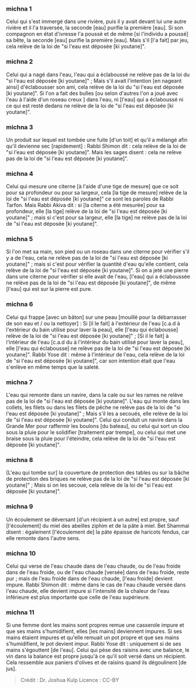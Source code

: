 
### michna 1
Celui qui s'est immergé dans une rivière, puis il y avait devant lui une autre rivière et il l'a traversée, la seconde [eau] purifie la première [eau]. Si son compagnon en état d'ivresse l'a poussé et de même [si l'individu a poussé] sa bête, la seconde [eau] purifie la première [eau]. Mais s'il [l'a fait] par jeu, cela relève de la loi de "si l'eau est déposée [ki youtane]".

### michna 2
Celui qui a nagé dans l'eau, l'eau qui a éclaboussé ne relève pas de la loi du "si l'eau est déposée [ki youtane]" ; Mais s'il avait l'intention [en nageant ainsi] d'éclabousser son ami, cela relève de la loi du "si l'eau est déposée [ki youtane]". Si l'on a fait des bulles [ou selon d'autres l'on a joué avec l'eau à l'aide d'un roseau creux ] dans l'eau, ni [l'eau] qui a éclaboussé ni ce qui est resté dedans ne relève de la loi de "si l'eau est déposée [ki youtane]".

### michna 3
Un produit sur lequel est tombée une fuite [d'un toit] et qu'il a mélangé afin qu'il devienne sec [rapidement] : Rabbi Shimon dit : cela relève de la loi de "si l'eau est déposée [ki youtane]". Mais les sages disent : cela ne relève pas de la loi de "si l'eau est déposée [ki youtane]".

### michna 4
Celui qui mesure une citerne [à l'aide d'une tige de mesure] que ce soit pour sa profondeur ou pour sa largeur, cela [la tige de mesure] relève de la loi de "si l'eau est déposée [ki youtane]" ce sont les paroles de Rabbi Tarfon. Mais Rabbi Akiva dit : si [la citerne a été mesurée] pour sa profondeur, elle [la tige] relève de la loi de "si l'eau est déposée [ki youtane]" ; mais si c'est pour sa largeur, elle [la tige] ne relève pas de la loi de "si l'eau est déposée [ki youtane]".

### michna 5
Si l'on met sa main, son pied ou un roseau dans une citerne pour vérifier s'il y a de l'eau, cela ne relève pas de la loi de "si l'eau est déposée [ki youtane]" ; mais si c'est pour vérifier la quantité d'eau qu'elle contient, cela relève de la loi de "si l'eau est déposée [ki youtane]". Si on a jeté une pierre dans une citerne pour vérifier si elle avait de l'eau, [l'eau] qui a éclaboussée ne relève pas de la loi de "si l'eau est déposée [ki youtane]", de même [l'eau] qui est sur la pierre est pure.

### michna 6
Celui qui frappe [avec un bâton] sur une peau [mouillé pour la débarrasser de son eau et / ou la nettoyer] : Si [il le fait] à l'extérieur de l'eau [c.a.d à l'extérieur du bain utilisé pour laver la peau], elle [l'eau qui éclabousse] relève de la loi de "si l'eau est déposée [ki youtane]" ; [Si il le fait] à l'intérieur de l'eau [c.a.d du à l'intérieur du bain utilisé pour laver la peau], elle [l'eau qui éclabousse] ne relève pas de la loi de "si l'eau est déposée [ki youtane]". Rabbi Yose dit : même à l'intérieur de l'eau, cela relève de la loi de "si l'eau est déposée [ki youtane]", car son intention était que l'eau s'enlève en même temps que la saleté.

### michna 7
L'eau qui remonte dans un navire, dans la cale ou sur les rames ne relève pas de la loi de "si l'eau est déposée [ki youtane]". L'eau qui monte dans les collets, les filets ou dans les filets de pêche ne relève pas de la loi de "si l'eau est déposée [ki youtane]" ; Mais s'il les a secoués, elle relève de la loi de "si l'eau est déposée [ki youtane]". Celui qui conduit un navire dans la Grande Mer pour raffermir les boulons [du bateau], ou celui qui sort un clou sous la pluie pour le solidifier [traitement par trempe], ou celui qui met une braise sous la pluie pour l'éteindre, cela relève de la loi de "si l'eau est déposée [ki youtane]".

### michna 8
[L'eau qui tombe sur] la couverture de protection des tables ou sur la bâche de protection des briques ne relève pas de la loi de "si l'eau est déposée [ki youtane]" ; Mais si on les secoue, cela relève de la loi de "si l'eau est déposée [ki youtane]".

### michna 9
Un écoulement se déversant [d'un récipient à un autre] est propre, sauf [l'écoulement] du miel des abeilles ziphim et de la pâte à miel. Bet Shammai disent : également [l'écoulement de] la pâte épaisse de haricots fendus, car elle remonte dans l'autre sens.

### michna 10
Celui qui verse de l'eau chaude dans de l'eau chaude, ou de l'eau froide dans de l'eau froide, ou de l'eau chaude [versée] dans de l'eau froide, reste pur ; mais de l'eau froide dans de l'eau chaude, [l'eau froide] devient impure. Rabbi Shimon dit : même dans le cas de l'eau chaude versée dans l'eau chaude, elle devient impure si l'intensité de la chaleur de l'eau inférieure est plus importante que celle de l'eau supérieure.

### michna 11
Si une femme dont les mains sont propres remue une casserole impure et que ses mains s'humidifient, elles [les mains] deviennent impures. Si ses mains étaient impures et qu'elle remuait un pot propre et que ses mains s'humidifient, le pot devient impur. Rabbi Yose dit : uniquement si de ses mains s'égouttent [de l'eau]. Celui qui pèse des raisins avec une balance, le vin dans la balance est propre jusqu'à ce qu'il soit versé dans un récipient. Cela ressemble aux paniers d'olives et de raisins quand ils dégoulinent [de jus].

>Crédit : Dr. Joshua Kulp
>Licence : CC-BY